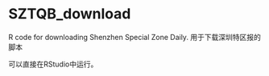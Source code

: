# SZTQB_download
R code for downloading Shenzhen Special Zone Daily. 用于下载深圳特区报的脚本

可以直接在RStudio中运行。
